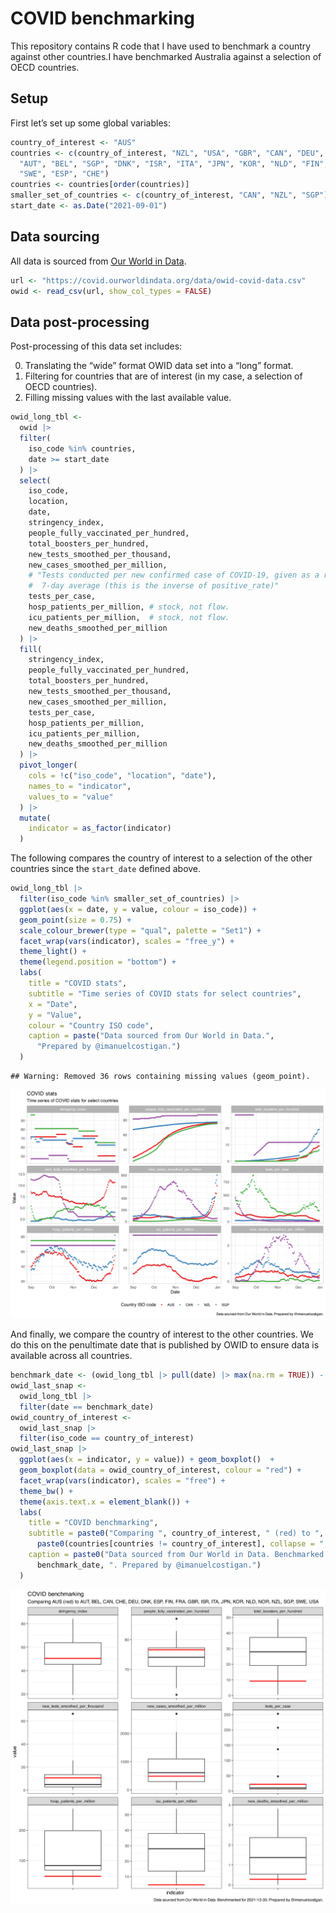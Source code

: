 # COVID benchmarking

This repository contains R code that I have used to benchmark a country
against other countries.I have benchmarked Australia against a selection
of OECD countries.

## Setup

First let’s set up some global variables:

``` r
country_of_interest <- "AUS"
countries <- c(country_of_interest, "NZL", "USA", "GBR", "CAN", "DEU", "FRA", 
  "AUT", "BEL", "SGP", "DNK", "ISR", "ITA", "JPN", "KOR", "NLD", "FIN", "NOR", 
  "SWE", "ESP", "CHE")
countries <- countries[order(countries)]
smaller_set_of_countries <- c(country_of_interest, "CAN", "NZL", "SGP")
start_date <- as.Date("2021-09-01")
```

## Data sourcing

All data is sourced from [Our World in
Data](https://github.com/owid/covid-19-data/tree/master/public/data).

``` r
url <- "https://covid.ourworldindata.org/data/owid-covid-data.csv"
owid <- read_csv(url, show_col_types = FALSE)
```

## Data post-processing

Post-processing of this data set includes:

0.  Translating the “wide” format OWID data set into a “long” format.
1.  Filtering for countries that are of interest (in my case, a
    selection of OECD countries).
2.  Filling missing values with the last available value.

``` r
owid_long_tbl <-
  owid |>
  filter(
    iso_code %in% countries,
    date >= start_date
  ) |>
  select(
    iso_code,
    location,
    date,
    stringency_index,
    people_fully_vaccinated_per_hundred,
    total_boosters_per_hundred,
    new_tests_smoothed_per_thousand,
    new_cases_smoothed_per_million,
    # "Tests conducted per new confirmed case of COVID-19, given as a rolling
    #  7-day average (this is the inverse of positive_rate)"
    tests_per_case,
    hosp_patients_per_million, # stock, not flow.
    icu_patients_per_million,  # stock, not flow.
    new_deaths_smoothed_per_million
  ) |>
  fill(
    stringency_index,
    people_fully_vaccinated_per_hundred,
    total_boosters_per_hundred,
    new_tests_smoothed_per_thousand,
    new_cases_smoothed_per_million,
    tests_per_case,
    hosp_patients_per_million,
    icu_patients_per_million,
    new_deaths_smoothed_per_million
  ) |>
  pivot_longer(
    cols = !c("iso_code", "location", "date"),
    names_to = "indicator",
    values_to = "value"
  ) |>
  mutate(
    indicator = as_factor(indicator)
  )
```

The following compares the country of interest to a selection of the
other countries since the `start_date` defined above.

``` r
owid_long_tbl |> 
  filter(iso_code %in% smaller_set_of_countries) |>
  ggplot(aes(x = date, y = value, colour = iso_code)) +
  geom_point(size = 0.75) +
  scale_colour_brewer(type = "qual", palette = "Set1") +
  facet_wrap(vars(indicator), scales = "free_y") +
  theme_light() +
  theme(legend.position = "bottom") +
  labs(
    title = "COVID stats",
    subtitle = "Time series of COVID stats for select countries",
    x = "Date",
    y = "Value",
    colour = "Country ISO code",
    caption = paste("Data sourced from Our World in Data.", 
      "Prepared by @imanuelcostigan.")
  )
```

    ## Warning: Removed 36 rows containing missing values (geom_point).

![](fig/time-series-1.svg)<!-- -->

And finally, we compare the country of interest to the other countries.
We do this on the penultimate date that is published by OWID to ensure
data is available across all countries.

``` r
benchmark_date <- (owid_long_tbl |> pull(date) |> max(na.rm = TRUE)) - 1
owid_last_snap <-
  owid_long_tbl |>
  filter(date == benchmark_date)
owid_country_of_interest <- 
  owid_last_snap |>
  filter(iso_code == country_of_interest)
owid_last_snap |>
  ggplot(aes(x = indicator, y = value)) + geom_boxplot()  +
  geom_boxplot(data = owid_country_of_interest, colour = "red") +
  facet_wrap(vars(indicator), scales = "free") +
  theme_bw() +
  theme(axis.text.x = element_blank()) +
  labs(
    title = "COVID benchmarking",
    subtitle = paste0("Comparing ", country_of_interest, " (red) to ",
      paste0(countries[countries != country_of_interest], collapse = ", ")),
    caption = paste0("Data sourced from Our World in Data. Benchmarked for ",
      benchmark_date, ". Prepared by @imanuelcostigan.")
  )
```

![](fig/boxplot-1.svg)<!-- -->
